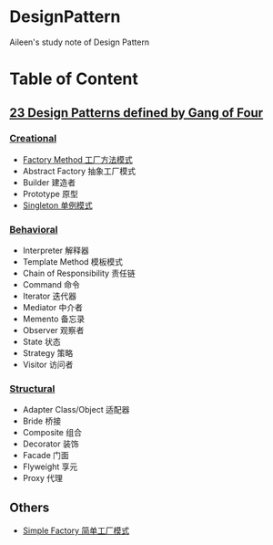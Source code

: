 # DesignPattern

Aileen's study note of Design Pattern

# Table of Content

## [23 Design Patterns defined by Gang of Four](./src/main/java/GoF/23_design_patterns.md)

### [Creational](./src/main/java/GoF/creational/creational.md)

* [Factory Method 工厂方法模式](./src/main/java/GoF/creational/factorymethod/factory_method.md)
* Abstract Factory 抽象工厂模式
* Builder 建造者
* Prototype 原型
* [Singleton 单例模式](./src/main/java/GoF/creational/singleton/singleton.md)

### [Behavioral](./src/main/java/GoF/behavioral/behavioral.md)

* Interpreter 解释器
* Template Method 模板模式
* Chain of Responsibility 责任链
* Command 命令
* Iterator 迭代器
* Mediator 中介者
* Memento 备忘录
* Observer 观察者
* State 状态
* Strategy 策略
* Visitor 访问者

### [Structural](./src/main/java/GoF/structural/structural.md)

* Adapter Class/Object 适配器
* Bride 桥接
* Composite 组合
* Decorator 装饰
* Facade 门面
* Flyweight 享元
* Proxy 代理

## Others

* [Simple Factory 简单工厂模式](./src/main/java/others/simplefactory/simple_factory.md)